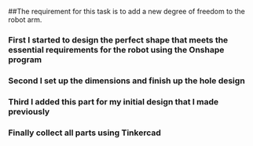 
##The requirement for this task is to add a new degree of freedom to the robot arm.
### First I started to design the perfect shape that meets the essential requirements for the robot using the Onshape program 
### Second I set up the dimensions and finish up the hole design 
### Third I added this part for my initial design that I made previously 
### Finally collect all parts using Tinkercad 
